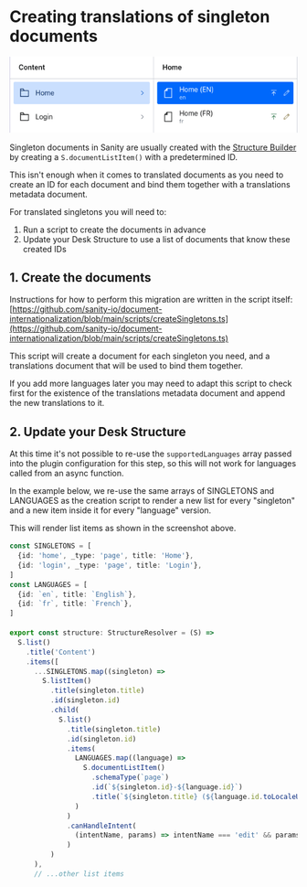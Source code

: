 # Creating translations of singleton documents

![Singleton documents](./img/singletons-list.png)

Singleton documents in Sanity are usually created with the [Structure Builder](https://www.sanity.io/docs/structure-builder-reference) by creating a `S.documentListItem()` with a predetermined ID.

This isn't enough when it comes to translated documents as you need to create an ID for each document and bind them together with a translations metadata document.

For translated singletons you will need to:

1. Run a script to create the documents in advance
2. Update your Desk Structure to use a list of documents that know these created IDs

## 1. Create the documents

Instructions for how to perform this migration are written in the script itself: [https://github.com/sanity-io/document-internationalization/blob/main/scripts/createSingletons.ts](https://github.com/sanity-io/document-internationalization/blob/main/scripts/createSingletons.ts)

This script will create a document for each singleton you need, and a translations document that will be used to bind them together.

If you add more languages later you may need to adapt this script to check first for the existence of the translations metadata document and append the new translations to it.

## 2. Update your Desk Structure

At this time it's not possible to re-use the `supportedLanguages` array passed into the plugin configuration for this step, so this will not work for languages called from an async function.

In the example below, we re-use the same arrays of SINGLETONS and LANGUAGES as the creation script to render a new list for every "singleton" and a new item inside it for every "language" version.

This will render list items as shown in the screenshot above.

```ts
const SINGLETONS = [
  {id: 'home', _type: 'page', title: 'Home'},
  {id: 'login', _type: 'page', title: 'Login'},
]
const LANGUAGES = [
  {id: `en`, title: `English`},
  {id: `fr`, title: `French`},
]

export const structure: StructureResolver = (S) =>
  S.list()
    .title('Content')
    .items([
      ...SINGLETONS.map((singleton) =>
        S.listItem()
          .title(singleton.title)
          .id(singleton.id)
          .child(
            S.list()
              .title(singleton.title)
              .id(singleton.id)
              .items(
                LANGUAGES.map((language) =>
                  S.documentListItem()
                    .schemaType(`page`)
                    .id(`${singleton.id}-${language.id}`)
                    .title(`${singleton.title} (${language.id.toLocaleUpperCase()})`)
                )
              )
              .canHandleIntent(
                (intentName, params) => intentName === 'edit' && params.id.startsWith(singleton.id)
              )
          )
      ),
      // ...other list items
```
